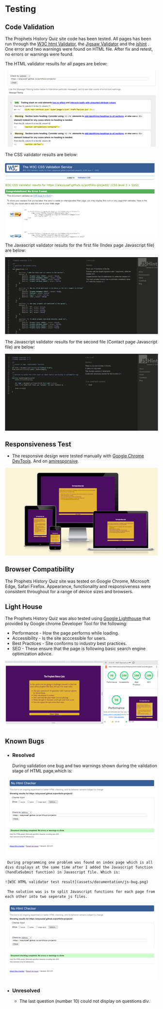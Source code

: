 # Testing

## Code Validation
The Prophets History Quiz site code has been tested. All pages has been run through the [W3C html Validator](https://validator.w3.org/), the [Jigsaw Validator](https://jigsaw.w3.org/css-validator/) and the [jshint](https://jshint.com/) . One error and two warnings were found on HTML file. After fix and retest, no errors or warnings were found. 

The HTML validator results for all pages are below:

![W3C Validator test result](assets/documentation/html-validator.png)

The CSS validator results are below:

![Jigsaw CSS Validator test result](assets/documentation/css-validator.png)

The Javascript validator results for the first file (Index page Javascript file) are below:

![jshint Javascript Validator test result](assets/documentation/js1-validator.png)

The Javascript validator results for the second file (Contact page Javascript file) are below:

![jshint Javascript Validator test result](assets/documentation/js2-validator.png)

## Responsiveness Test

* The responsive design were tested manually with [Google Chrome DevTools](https://developer.chrome.com/docs/devtools/). And on [amiresponsive](https://ui.dev/amiresponsive).

![Responsive site image](assets/documentation/responsive.png)


## Browser Compatibility

The Prophets History Quiz site was tested on Google Chrome, Microsoft Edge, Safari Firefox. Appearance, functionality and responsiveness were consistent throughout for a range of device sizes and browsers.
  

## Light House

The Prophets History Quiz was also tested using [Google Lighthouse](https://developers.google.com/web/tools/lighthouse) that provided by Google chrome Developer Tool for the following:
* Performance - How the page performs while loading.
* Accessibility - Is the site acccessible for users.
* Best Practices - Site conforms to industry best practices.
* SEO - These ensure that the page is following basic search engine optimization advice.

![Lighthouse test results](assets/documentation/lighthouse.png)

## Known Bugs
* ### Resolved

     During validation one bug and two warnings shown during the validation stage of HTML page,which is:
    
![W3C HTML validator test result](assets/documentation/html-after-fixing.png)

     During programming one problem was found on index page which is all divs displays at the same time after I added the Javascript function (handleSubmit function) in Javascript file. Which is: 
    
    ![W3C HTML validator test result](assets/documentation/js-bug.png)
    
     The solution was is to split Javascript functions for each page from each other into two seperate js files.
    
    
![W3C HTML validator test result](assets/documentation/html-after-fixing.png)


* ### Unresolved
    * The last question (number 10) could not display on questions div.
